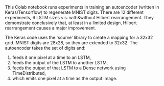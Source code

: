 This Colab notebook runs experiments in training an autoencoder (written in Keras/Tensorflow) to regenerate MNIST digits. 
There are 12 different experiments, 6 LSTM sizes v.s. with&without Hilbert rearrangement. 
They demonstrate conclusively that, at least in a limited design, Hilbert rearrangement causes a major improvement.

The Keras code uses the 'scurve' library to create a mapping for a 32x32 grid. 
MNIST digits are 28x28, so they are extended to 32x32.
The autoencoder takes the set of digits and:
1) feeds it one pixel at a time to an LSTM, 
2) feeds the output of the LSTM to another LSTM,
3) feeds the output of that LSTM to a Dense network using TimeDistributed,
4) which emits one pixel at a time as the output image.
